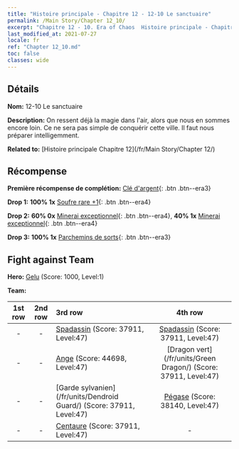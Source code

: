 ```yaml
---
title: "Histoire principale - Chapitre 12 - 12-10 Le sanctuaire"
permalink: /Main Story/Chapter 12_10/
excerpt: "Chapitre 12 - 10. Era of Chaos  Histoire principale - Chapitre 12_10. 12-10 Le sanctuaire"
last_modified_at: 2021-07-27
locale: fr
ref: "Chapter 12_10.md"
toc: false
classes: wide
---
```


## Détails

 **Nom:** 12-10 Le sanctuaire

 **Description:** On ressent déjà la magie dans l'air, alors que nous en sommes encore loin. Ce ne sera pas simple de conquérir cette ville. Il faut nous préparer intelligemment.

 **Related to:** [Histoire principale Chapitre 12](/fr/Main Story/Chapter 12/)

## Récompense

 **Première récompense de complétion:** [Clé d'argent](/ItemsFR/con_693/){: .btn .btn--era3}

 **Drop 1:** **100% 1x** [Soufre rare +1](/ItemsFR/mat_43/){: .btn .btn--era4}

 **Drop 2:** **60% 0x** [Minerai exceptionnel](/ItemsFR/mat_33/){: .btn .btn--era4}, **40% 1x** [Minerai exceptionnel](/ItemsFR/mat_33/){: .btn .btn--era4}

 **Drop 3:** **100% 1x** [Parchemins de sorts](/ItemsFR/con_694/){: .btn .btn--era3}


## Fight against Team
 **Hero:** [Gelu](/fr/heroes/Gelu/) (Score: 1000, Level:1)

 **Team:**


  | 1st row | 2nd row | 3rd row | 4th row |
  |:----:|:----:|:----|:----:|
  | - | - | [Spadassin](/fr/units/Swordsman/) (Score: 37911, Level:47)  | [Spadassin](/fr/units/Swordsman/) (Score: 37911, Level:47)  |
  | - | - | [Ange](/fr/units/Angel/) (Score: 44698, Level:47)  | [Dragon vert](/fr/units/Green Dragon/) (Score: 37911, Level:47)  |
  | - | - | [Garde sylvanien](/fr/units/Dendroid Guard/) (Score: 37911, Level:47)  | [Pégase](/fr/units/Pegasus/) (Score: 38140, Level:47)  |
  | - | - | [Centaure](/fr/units/Centaur/) (Score: 37911, Level:47)  | - |



